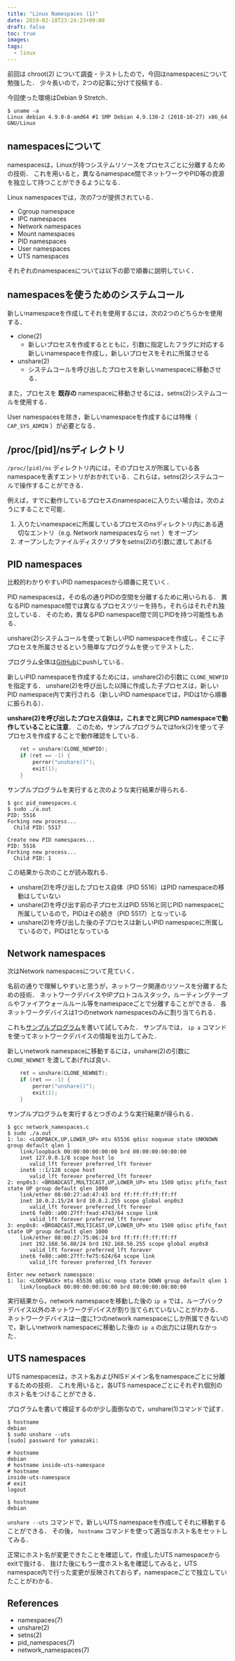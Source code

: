 ```yaml
---
title: "Linux Namespaces (1)"
date: 2019-02-18T23:24:23+09:00
draft: false
toc: true
images:
tags: 
  - linux
---
```


前回は chroot(2) について調査・テストしたので，今回はnamespacesについて勉強した．
少々長いので，2つの記事に分けて投稿する．

今回使った環境はDebian 9 Stretch．

```shell
$ uname -a
Linux debian 4.9.0-8-amd64 #1 SMP Debian 4.9.130-2 (2018-10-27) x86_64 GNU/Linux
```

## namespacesについて
namespacesは，Linuxが持つシステムリソースをプロセスごとに分離するための技術．
これを用いると，異なるnamespace間でネットワークやPID等の資源を独立して持つことができるようになる．

Linux namespacesでは，次の7つが提供されている．

* Cgroup namespace
* IPC namespaces
* Network namespaces
* Mount namespaces
* PID namespaces
* User namespaces
* UTS namespaces

それぞれのnamespacesについては以下の節で順番に説明していく．

## namespacesを使うためのシステムコール
新しいnamespaceを作成してそれを使用するには，次の2つのどちらかを使用する．

* clone(2)
    - 新しいプロセスを作成するとともに，引数に指定したフラグに対応する新しいnamespaceを作成し，新しいプロセスをそれに所属させる
* unshare(2)
    - システムコールを呼び出したプロセスを新しいnamespaceに移動させる．

また，プロセスを **既存の** namespaceに移動させるには，setns(2)システムコールを使用する．

User namespacesを除き，新しいnamespaceを作成するには特権（ `CAP_SYS_ADMIN` ）が必要となる．

## /proc/[pid]/nsディレクトリ
`/proc/[pid]/ns` ディレクトリ内には，そのプロセスが所属している各namespaceを表すエントリがおかれている．これらは，setns(2)システムコールで操作することができる．

例えば，すでに動作しているプロセスのnamespaceに入りたい場合は，次のようにすることで可能．

1. 入りたいnamespaceに所属しているプロセスのnsディレクトリ内にある適切なエントリ（e.g. Network namespacesなら `net` ）をオープン
1. オープンしたファイルディスクリプタをsetns(2)の引数に渡してあげる

## PID namespaces
比較的わかりやすいPID namespacesから順番に見ていく．

PID namespacesは，その名の通りPIDの空間を分離するために用いられる．
異なるPID namespace間では異なるプロセスツリーを持ち，それらはそれぞれ独立している．
そのため，異なるPID namespace間で同じPIDを持つ可能性もある．

unshare(2)システムコールを使って新しいPID namespaceを作成し，そこに子プロセスを所属させるという簡単なプログラムを使ってテストした．

プログラム全体は[GitHub](https://github.com/mas9612/study/blob/master/container/pid_namespace.c)にpushしている．

新しいPID namespaceを作成するためには，unshare(2)の引数に `CLONE_NEWPID` を指定する．
unshare(2)を呼び出した以降に作成した子プロセスは，新しいPID namespace内で実行される（新しいPID namespaceでは，PIDは1から順番に振られる）．

**unshare(2)を呼び出したプロセス自体は，これまでと同じPID namespaceで動作していることに注意**．
このため，サンプルプログラムではfork(2)を使って子プロセスを作成することで動作確認をしている．

```c
    ret = unshare(CLONE_NEWPID);
    if (ret == -1) {
        perror("unshare()");
        exit(1);
    }
```

サンプルプログラムを実行すると次のような実行結果が得られる．

```
$ gcc pid_namespaces.c
$ sudo ./a.out
PID: 5516
Forking new process...
  Child PID: 5517

Create new PID namespaces...
PID: 5516
Forking new process...
  Child PID: 1
```

この結果から次のことが読み取れる．

* unshare(2)を呼び出したプロセス自体（PID 5516）はPID namespaceの移動はしていない
* unshare(2)を呼び出す前の子プロセスはPID 5516と同じPID namespaceに所属しているので，PIDはその続き（PID 5517）となっている
* unshare(2)を呼び出した後の子プロセスは新しいPID namespaceに所属しているので，PIDは1となっている

## Network namespaces
次はNetwork namespacesについて見ていく．

名前の通りで理解しやすいと思うが，ネットワーク関連のリソースを分離するための技術．
ネットワークデバイスやIPプロトコルスタック，ルーティングテーブルやファイアウォールルール等をnamespaceごとで分離することができる．
各ネットワークデバイスは1つのnetwork namespacesのみに割り当てられる．

これも[サンプルプログラム](https://github.com/mas9612/study/blob/master/container/network_namespaces.c)を書いて試してみた．
サンプルでは， `ip a` コマンドを使ってネットワークデバイスの情報を出力してみた．

新しいnetwork namespaceに移動するには，unshare(2)の引数に `CLONE_NEWNET` を渡してあげれば良い．

```c
    ret = unshare(CLONE_NEWNET);
    if (ret == -1) {
        perror("unshare()");
        exit(1);
    }
```

サンプルプログラムを実行するとつぎのような実行結果が得られる．

```
$ gcc network_namespaces.c
$ sudo ./a.out
1: lo: <LOOPBACK,UP,LOWER_UP> mtu 65536 qdisc noqueue state UNKNOWN group default qlen 1
    link/loopback 00:00:00:00:00:00 brd 00:00:00:00:00:00
    inet 127.0.0.1/8 scope host lo
       valid_lft forever preferred_lft forever
    inet6 ::1/128 scope host
       valid_lft forever preferred_lft forever
2: enp0s3: <BROADCAST,MULTICAST,UP,LOWER_UP> mtu 1500 qdisc pfifo_fast state UP group default qlen 1000
    link/ether 08:00:27:ad:47:43 brd ff:ff:ff:ff:ff:ff
    inet 10.0.2.15/24 brd 10.0.2.255 scope global enp0s3
       valid_lft forever preferred_lft forever
    inet6 fe80::a00:27ff:fead:4743/64 scope link
       valid_lft forever preferred_lft forever
3: enp0s8: <BROADCAST,MULTICAST,UP,LOWER_UP> mtu 1500 qdisc pfifo_fast state UP group default qlen 1000
    link/ether 08:00:27:75:06:24 brd ff:ff:ff:ff:ff:ff
    inet 192.168.56.80/24 brd 192.168.56.255 scope global enp0s8
       valid_lft forever preferred_lft forever
    inet6 fe80::a00:27ff:fe75:624/64 scope link
       valid_lft forever preferred_lft forever

Enter new network namespace:
1: lo: <LOOPBACK> mtu 65536 qdisc noop state DOWN group default qlen 1
    link/loopback 00:00:00:00:00:00 brd 00:00:00:00:00:00
```

実行結果から，network namespaceを移動した後の `ip a` では，ループバックデバイス以外のネットワークデバイスが割り当てられていないことがわかる．
ネットワークデバイスは一度に1つのnetwork namespaceにしか所属できないので，新しいnetwork namespaceに移動した後の `ip a` の出力には現れなかった．

## UTS namespaces
UTS namespacesは，ホスト名およびNISドメイン名をnamespaceごとに分離するための技術．
これを用いると，各UTS namespaceごとにそれぞれ個別のホスト名をつけることができる．

プログラムを書いて検証するのが少し面倒なので，unshare(1)コマンドで試す．

```shell
$ hostname
debian
$ sudo unshare --uts
[sudo] password for yamazaki:

# hostname
debian
# hostname inside-uts-namespace
# hostname
inside-uts-namespace
# exit
logout

$ hostname
debian
```

`unshare --uts` コマンドで，新しいUTS namespaceを作成してそれに移動することができる．
その後， `hostname` コマンドを使って適当なホスト名をセットしてみる．

正常にホスト名が変更できたことを確認して，作成したUTS namespaceからexitで抜ける．
抜けた後にもう一度ホスト名を確認してみると，UTS namespace内で行った変更が反映されておらず，namespaceごとで独立していたことがわかる．

## References
* namespaces(7)
* unshare(2)
* setns(2)
* pid_namespaces(7)
* network_namespaces(7)

